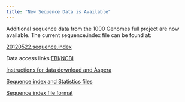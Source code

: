 ```yaml
---
title: "New Sequence Data is Available"
---
```

                    
Additional sequence data from the 1000 Genomes full project are now available. The current sequence.index file can be found at:

[20120522.sequence.index](ftp://ftp.1000genomes.ebi.ac.uk/vol1/ftp/sequence_indices/20120522.sequence.index)

Data access links:[EBI](ftp://ftp.1000genomes.ebi.ac.uk/vol1/ftp/data)/[NCBI](ftp://ftp-trace.ncbi.nih.gov/1000genomes/ftp/data)

[Instructions for data download and Aspera](/announcements/data#DataAccess)

[Sequence index and Statistics files](ftp://ftp.1000genomes.ebi.ac.uk/vol1/ftp/sequence_indices/)

[Sequence index file format](ftp://ftp.1000genomes.ebi.ac.uk/vol1/ftp/README.sequence_data)
